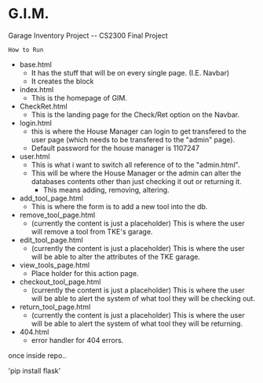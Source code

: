 # G.I.M.
Garage Inventory Project -- CS2300 Final Project

    How to Run
- base.html
  - It has the stuff that will be on every single page. (I.E. Navbar)
  - It creates the block
- index.html
  - This is the homepage of GIM.
- CheckRet.html
  - This is the landing page for the Check/Ret option on the Navbar.
- login.html
  - this is where the House Manager can login to get transfered to the user page (which needs to be transfered to the "admin" page).
  - Default password for the house manager is 1107247
- user.html
  - This is what i want to switch all reference of to the "admin.html".
  - This will be where the House Manager or the admin can alter the databases contents other than just checking it out or returning it. 
      - This means adding, removing, altering.
- add_tool_page.html
  - This is where the form is to add a new tool into the db.
- remove_tool_page.html
  - (currently the content is just a placeholder) This is where the user will remove a tool from TKE's garage.
- edit_tool_page.html
  - (currently the content is just a placeholder) This is where the user will be able to alter the attributes of the TKE garage.
- view_tools_page.html
  - Place holder for this action page.
- checkout_tool_page.html
  - (currently the content is just a placeholder) This is where the user will be able to alert the system of what tool they will be checking out.
- return_tool_page.html
  - (currently the content is just a placeholder) This is where the user will be able to alert the system of what tool they will be returning.
- 404.html
  - error handler for 404 errors.
 



once inside repo..

'pip install flask'
